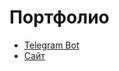 # Портфолио
+ [Telegram Bot](https://github.com/verkalacheva/skazka_na_noch_bot.git)
+ [Сайт](https://github.com/verkalacheva/html_example.git)
